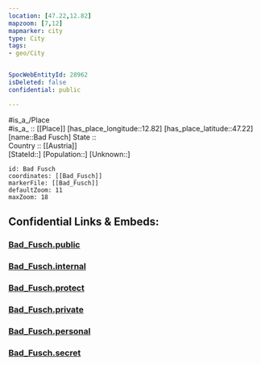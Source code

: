 ```yaml
---
location: [47.22,12.82] 
mapzoom: [7,12] 
mapmarker: city 
type: City
tags:
- geo/City


SpocWebEntityId: 28962
isDeleted: false
confidential: public

---
```

#is_a_/Place  
#is_a_ :: [[Place]] 
[has_place_longitude::12.82] 
[has_place_latitude::47.22] 
[name::Bad Fusch] 
State ::  
Country :: [[Austria]]  
[StateId::] 
[Population::] 
[Unknown::] 


```leaflet
id: Bad Fusch
coordinates: [[Bad_Fusch]] 
markerFile: [[Bad_Fusch]] 
defaultZoom: 11 
maxZoom: 18
```


## Confidential Links & Embeds: 

### [Bad_Fusch.public](/_public/\Earth\Continent\Europe\Europe~Central\Austria\Austrias_States\Salzburg,State\CityBad_Fusch.public.md) 

### [Bad_Fusch.internal](/_internal/\Earth\Continent\Europe\Europe~Central\Austria\Austrias_States\Salzburg,State\CityBad_Fusch.internal.md) 

### [Bad_Fusch.protect](/_protect/\Earth\Continent\Europe\Europe~Central\Austria\Austrias_States\Salzburg,State\CityBad_Fusch.protect.md) 

### [Bad_Fusch.private](/_private/\Earth\Continent\Europe\Europe~Central\Austria\Austrias_States\Salzburg,State\CityBad_Fusch.private.md) 

### [Bad_Fusch.personal](/_personal/\Earth\Continent\Europe\Europe~Central\Austria\Austrias_States\Salzburg,State\CityBad_Fusch.personal.md) 

### [Bad_Fusch.secret](/_secret/\Earth\Continent\Europe\Europe~Central\Austria\Austrias_States\Salzburg,State\CityBad_Fusch.secret.md)

